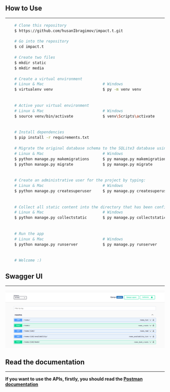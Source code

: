 ## How to Use

---

```bash
    # Clone this repository
    $ https://github.com/husanIbragimov/impact.t.git 
    
    # Go into the repository
    $ cd impact.t
    
    # Create two files
    $ mkdir static
    $ mkdir media
    
    # Create a virtual environment
    # Linux & Mac                          # Windows 
    $ virtualenv venv                      $ py -m venv venv  
    
    
    # Active your virtual environment 
    # Linux & Mac                          # Windows
    $ source venv/bin/activate             $ venv\Scripts\activate
    
    
    # Install dependencies
    $ pip install -r requirements.txt
    
    # Migrate the original database schema to the SQLite3 database using the management script:
    # Linux & Mac                          # Windows
    $ python manage.py makemigrations      $ py manage.py makemigrations
    $ python manage.py migrate             $ py manage.py migrate
    
    
    # Create an administrative user for the project by typing:
    # Linux & Mac                          # Windows
    $ python manage.py createsuperuser     $ py manage.py createsuperuser
    
    
    # Collect all static content into the directory that has been configured:
    # Linux & Mac                          # Windows
    $ python manage.py collectstatic       $ py manage.py collectstatic
    
    
    # Run the app
    # Linux & Mac                          # Windows
    $ python manage.py runserver           $ py manage.py runserver
    
    
    # Welcome :)
```

## Swagger UI

---

![Screenshot](static/Screenshot%20from%202023-06-11%2000-38-06.png)


## Read the documentation

---

__If you want to use the APIs, firstly, you should read the [Postman documentation](https://documenter.getpostman.com/view/21553790/2s93sXdFP4#049bf4c6-1894-450d-bfde-a42f582b3b4b)__





